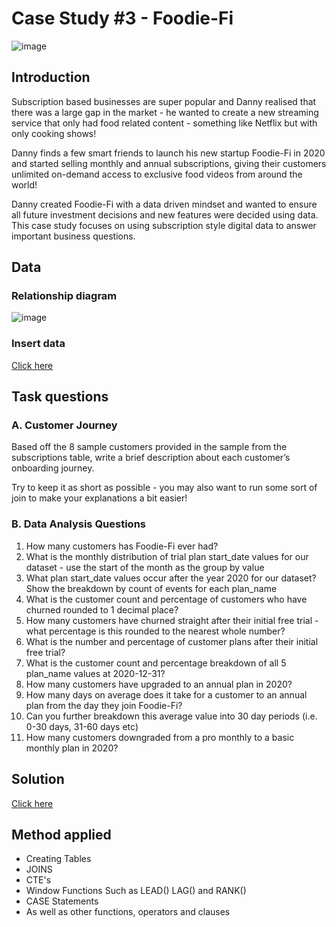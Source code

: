 # Case Study #3 - Foodie-Fi
![image](https://user-images.githubusercontent.com/120476961/228118083-e0a0afe1-6635-4585-bfc1-18a6ecd9986c.png)
## Introduction
Subscription based businesses are super popular and Danny realised that there was a large gap in the market - he wanted to create a new streaming service that only had food related content - something like Netflix but with only cooking shows!

Danny finds a few smart friends to launch his new startup Foodie-Fi in 2020 and started selling monthly and annual subscriptions, giving their customers unlimited on-demand access to exclusive food videos from around the world!

Danny created Foodie-Fi with a data driven mindset and wanted to ensure all future investment decisions and new features were decided using data. This case study focuses on using subscription style digital data to answer important business questions.
## Data
### Relationship diagram
![image](https://user-images.githubusercontent.com/120476961/228118522-b35e8a34-d204-45bc-89fa-672779f84898.png)
### Insert data
[Click here](https://github.com/DooPhiLong/8-Week-SQL-Challenge/blob/main/Case%20Study%20%233%20-%20Foodie-Fi/Data.md)
## Task questions
### A. Customer Journey
Based off the 8 sample customers provided in the sample from the subscriptions table, write a brief description about each customer’s onboarding journey.

Try to keep it as short as possible - you may also want to run some sort of join to make your explanations a bit easier!

### B. Data Analysis Questions
1. How many customers has Foodie-Fi ever had?
2. What is the monthly distribution of trial plan start_date values for our dataset - use the start of the month as the group by value
3. What plan start_date values occur after the year 2020 for our dataset? Show the breakdown by count of events for each plan_name
4. What is the customer count and percentage of customers who have churned rounded to 1 decimal place?
5. How many customers have churned straight after their initial free trial - what percentage is this rounded to the nearest whole number?
6. What is the number and percentage of customer plans after their initial free trial?
7. What is the customer count and percentage breakdown of all 5 plan_name values at 2020-12-31?
8. How many customers have upgraded to an annual plan in 2020?
9. How many days on average does it take for a customer to an annual plan from the day they join Foodie-Fi?
10. Can you further breakdown this average value into 30 day periods (i.e. 0-30 days, 31-60 days etc)
11. How many customers downgraded from a pro monthly to a basic monthly plan in 2020?

## Solution
[Click here](https://github.com/DooPhiLong/8-Week-SQL-Challenge/blob/main/Case%20Study%20%233%20-%20Foodie-Fi/Solution.md)
## Method applied
- Creating Tables
- JOINS
- CTE's
- Window Functions Such as LEAD() LAG() and RANK()
- CASE Statements
- As well as other functions, operators and clauses

